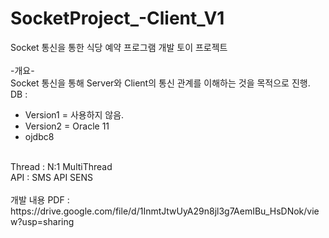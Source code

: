 # SocketProject_-Client_V1
Socket 통신을 통한 식당 예약 프로그램 개발 토이 프로젝트<br/>
<br/>
-개요-<br/>
Socket 통신을 통해 Server와 Client의 통신 관계를 이해하는 것을 목적으로 진행.<br/>
DB : <br/>
- Version1 = 사용하지 않음.<br/>
- Version2 = Oracle 11<br/>
- ojdbc8<br/>
<br/>
Thread : N:1 MultiThread<br/>
API : SMS API SENS<br/>
<br/>
개발 내용 PDF : https://drive.google.com/file/d/1InmtJtwUyA29n8jl3g7AemIBu_HsDNok/view?usp=sharing
